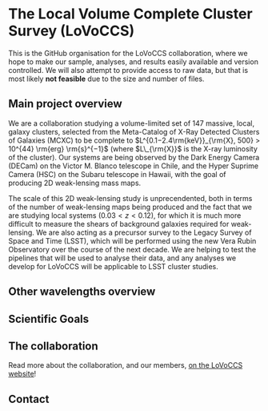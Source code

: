 # The Local Volume Complete Cluster Survey (LoVoCCS)

This is the GitHub organisation for the LoVoCCS collaboration, where we hope to make our sample, analyses, and results easily available and version controlled. We will also attempt to provide access to raw data, but that is most likely **not feasible** due to the size and number of files.

## Main project overview

We are a collaboration studying a volume-limited set of 147 massive, local, galaxy clusters, selected from the Meta-Catalog of X-Ray Detected Clusters of Galaxies (MCXC) to be complete to $L^{0.1−2.4\rm{keV}}_{\rm{X}, 500} > 10^{44} \rm{erg} \rm{s}^{−1}$ (where $L\_{\rm{X}}$ is the X-ray luminosity of the cluster). Our systems are being observed by the Dark Energy Camera (DECam) on the Victor M. Blanco telescope in Chile, and the Hyper Suprime Camera (HSC) on the Subaru telescope in Hawaii, with the goal of producing 2D weak-lensing mass maps.

The scale of this 2D weak-lensing study is unprecendented, both in terms of the number of weak-lensing maps being produced and the fact that we are studying local systems ($0.03 < z < 0.12$), for which it is much more difficult to measure the shears of background galaxies required for weak-lensing. We are also acting as a precursor survey to the Legacy Survey of Space and Time (LSST), which will be performed using the new Vera Rubin Observatory over the course of the next decade. We are helping to test the pipelines that will be used to analyse their data, and any analyses we develop for LoVoCCS will be applicable to LSST cluster studies.

## Other wavelengths overview

## Scientific Goals

## The collaboration

Read more about the collaboration, and our members, [on the LoVoCCS website](https://lovoccs.github.io/)!

## Contact


<!--

**Here are some ideas to get you started:**

🙋‍♀️ A short introduction - what is your organization all about?
🌈 Contribution guidelines - how can the community get involved?
👩‍💻 Useful resources - where can the community find your docs? Is there anything else the community should know?
🍿 Fun facts - what does your team eat for breakfast?
🧙 Remember, you can do mighty things with the power of [Markdown](https://docs.github.com/github/writing-on-github/getting-started-with-writing-and-formatting-on-github/basic-writing-and-formatting-syntax)
-->
